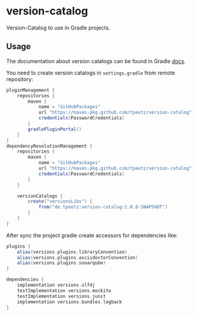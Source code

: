 # version-catalog
Version-Catalog to use in Gradle projects.


## Usage

The documentation about version catalogs can be found in Gradle [docs](https://docs.gradle.org/current/userguide/platforms.html#sec:importing-published-catalog).

You need to create version catalogs in `settings.gradle` from remote repository:

```groovy
pluginManagement {
    repositories {
        maven {
            name = "GitHubPackages"
            url "https://maven.pkg.github.com/tpeetz/version-catalog"
            credentials(PasswordCredentials)
        }
        gradlePluginPortal()
    }
}
dependencyResolutionManagement {
	repositories {
        maven {
            name = "GitHubPackages"
            url "https://maven.pkg.github.com/tpeetz/version-catalog"
            credentials(PasswordCredentials)
        }
    }

    versionCatalogs {
        create("versionsLibs") {
            from("de.tpeetz:version-catalog:1.0.0-SNAPSHOT")
        }
    }
}
```

After sync the project gradle create accessors for dependencies like:

```groovy
plugins {
    alias(versions.plugins.libraryConvention)
    alias(versions.plugins.asciidoctorConvention)
    alias(versions.plugins.sonarqube)
}

dependencies {
    implementation versions.slf4j
    testImplementation versions.mockito
    testImplementation versions.junit
    implementation versions.bundles.logback
}
```
